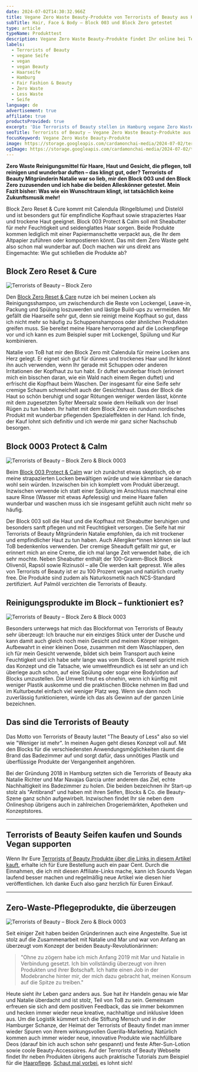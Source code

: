 ```yaml
---
date: 2024-07-02T14:30:32.966Z
title: Vegane Zero Waste Beauty-Produkte von Terrorists of Beauty aus Hamburg
subTitle: Hair, Face & Body – Block 003 und Block Zero getestet
type: article
typeName: Produkttest
description: Vegane Zero Waste Beauty-Produkte findet Ihr online bei Terrorists of Beauty. Ich habe mir die Brand aus Hamburg mal genauer angeschaut und zwei Produkte getestet. Lest hier, warum es sich gelohnt hat!
labels:
  - Terrorists of Beauty
  - vegane Seife
  - vegan
  - vegan Beauty
  - Haarseife
  - Hamburg
  - Fair Fashion & Beauty
  - Zero Waste
  - Less Waste
  - Seife
language: de
advertisement: true
affiliate: true
productsProvided: true
excerpt: 'Die Terrorists of Beauty stellen in Hamburg vegane Zero Waste Beauty-Produkte für Haare, Haut und Gesicht her. Sie pflegen, reinigen und duften ganz natürlich. Klingt ziemlich gut, oder? ToB Mitgründerin Natalie war so lieb, mir zwei Blöcke ihrer Allrounder-Seifenblöcke zuzusenden und ich habe sie für Euch getestet. Mein Fazit bisher: Was wie ein Wunschtraum klingt, ist tatsächlich keine Zukunftsmusik mehr. Hol Euch hier alle Infos über die Multitalente fürs Bad.'
seoTitle: Terrorists of Beauty – Vegane Zero Waste Beauty-Produkte aus Hamburg
focusKeyword: Vegane Zero Waste Beauty-Produkte
image: https://storage.googleapis.com/cardamonchai-media/2024-07-02/terrorists-of-beauty-soundsvegan-com-5-jpg-imagine-f8f8f8_70808f_1024_768/640.webp
ogImage: https://storage.googleapis.com/cardamonchai-media/2024-07-02/terrorists-of-beauty-soundsvegan-com-og-jpg-imagine-f8f8f8_9c9f97_1200_628/640.webp
---
```


**Zero Waste Reinigungsmittel für Haare, Haut und Gesicht, die pflegen, toll reinigen und wunderbar duften – das klingt gut, oder? Terrorists of Beauty Mitgründerin Natalie war so lieb, mir den Block 003 und den Block Zero zuzusenden und ich habe die beiden Alleskönner getestet. Mein Fazit bisher: Was wie ein Wunschtraum klingt, ist tatsächlich keine Zukunftsmusik mehr!**

Block Zero Reset & Cure kommt mit Calendula (Ringelblume) und Distelöl und ist besonders gut für empfindliche Kopfhaut sowie strapaziertes Haar und trockene Haut geeignet. Block 003 Protect & Calm soll mit Sheabutter für mehr Feuchtigkeit und seidenglattes Haar sorgen. Beide Produkte kommen lediglich mit einer Papiermanschette verpackt aus, die Ihr dem Altpapier zuführen oder kompostieren könnt. Das mit dem Zero Waste geht also schon mal wunderbar auf. Doch machen wir uns direkt ans Eingemachte: Wie gut schließen die Produkte ab?

## Block Zero Reset & Cure

![Terrorists of Beauty – Block Zero](https://storage.googleapis.com/cardamonchai-media/2024-07-02/terrorists-of-beauty-soundsvegan-com-3-jpg-imagine-080808_43648e_1024_768/640.webp 'Terrorists of Beauty – Block Zero')

Den [Block Zero Reset & Care](https://assets.ikhnaie.link/click.html?wgcampaignid=1428775&wgprogramid=290095&wgtarget=https://terroristsofbeauty.com/products/seife-ohne-palmoel) nutze ich bei meinen Locken als Reinigungsshampoo, um zwischendurch die Reste von Lockengel, Leave-in, Packung und Spülung loszuwerden und lästige Build-ups zu vermeiden. Mir gefällt die Haarseife sehr gut, denn sie reinigt meine Kopfhaut so gut, dass ich nicht mehr so häufig zu Schuppenshampoos oder ähnlichen Produkten greifen muss. Sie bereitet meine Haare hervorragend auf die Lockenpflege vor und ich kann es zum Beispiel super mit Lockengel, Spülung und Kur kombinieren.

Natalie von ToB hat mir den Block Zero mit Calendula für meine Locken ans Herz gelegt. Er eignet sich gut für dünnes und trockenes Haar und Ihr könnt ihn auch verwenden, wenn Ihr gerade mit Schuppen oder anderen Irritationen der Kopfhaut zu tun habt. Er duftet wunderbar frisch (erinnert mich ein bisschen daran, wie ein Wald nach einem Regen duftet) und erfrischt die Kopfhaut beim Waschen. Der insgesamt für eine Seife sehr cremige Schaum schmeichelt auch der Gesichtshaut. Dass der Block die Haut so schön beruhigt und sogar Rötungen weniger werden lässt, könnte mit dem zugesetzten Sylter Meersalz sowie dem Heilkalk von der Insel Rügen zu tun haben. Ihr haltet mit dem Block Zero ein rundum nordisches Produkt mit wunderbar pflegenden Spezialeffekten in der Hand. Ich finde, der Kauf lohnt sich definitiv und ich werde mir ganz sicher Nachschub besorgen.

## Block 0003 Protect & Calm

![Terrorists of Beauty – Block Zero & Block 0003](https://storage.googleapis.com/cardamonchai-media/2024-07-02/terrorists-of-beauty-soundsvegan-com-4-jpg-imagine-f8f8f8_788280_1024_768/640.webp 'Terrorists of Beauty – Block Zero & Block 0003')

Beim [Block 003 Protect & Calm](https://assets.ikhnaie.link/click.html?wgcampaignid=1428775&wgprogramid=290095&wgtarget=https://terroristsofbeauty.com/products/seife-mit-sheabutter) war ich zunächst etwas skeptisch, ob er meine strapazierten Locken bewältigen würde und wie kämmbar sie danach wohl sein würden. Inzwischen bin ich komplett vom Produkt überzeugt. Inzwischen verwende ich statt einer Spülung im Anschluss manchmal eine saure Rinse (Wasser mit etwas Apfelessig) und meine Haare fallen wunderbar und waschen muss ich sie insgesamt gefühlt auch nicht mehr so häufig.

Der Block 003 soll die Haut und die Kopfhaut mit Sheabutter beruhigen und besonders sanft pflegen und mit Feuchtigkeit versorgen. Die Seife hat mir Terrorists of Beauty Mitgründerin Natalie empfohlen, da ich mit trockener und empfindlicher Haut zu tun haben. Auch Allergiker\*innen können sie laut ToB bedenkenlos verwenden. Der cremige Sheaduft gefällt mir gut, er erinnert mich an eine Creme, die ich mal lange Zeit verwendet habe, die ich sehr mochte. Neben Sheabutter enthält der 100-Gramm-Block Block Olivenöl, Rapsöl sowie Rizinusöl – alle Öle werden kalt gepresst. Wie alles von Terrorists of Beauty ist er zu 100 Prozent vegan und natürlich cruelty free. Die Produkte sind zudem als Naturkosmetik nach NCS-Standard zertifiziert. Auf Palmöl verzichten die Terrorists of Beauty.

## Reinigungsprodukte im Block – funktioniert es?

![Terrorists of Beauty – Block Zero & Block 0003](https://storage.googleapis.com/cardamonchai-media/2024-07-02/terrorists-of-beauty-soundsvegan-com-2-jpg-imagine-f8f8f8_616d7d_1024_768/640.webp 'Terrorists of Beauty – Block Zero & Block 0003')

Besonders unterwegs hat mich das Blockformat von Terrorists of Beauty sehr überzeugt: Ich brauche nur ein einziges Stück unter der Dusche und kann damit auch gleich noch mein Gesicht und meinen Körper reinigen. Aufbewahrt in einer kleinen Dose, zusammen mit dem Waschlappen, den ich für mein Gesicht verwende, bildet sich beim Transport auch keine Feuchtigkeit und ich habe sehr lange was vom Block. Generell spricht mich das Konzept und die Tatsache, wie umweltfreundlich es ist sehr an und ich überlege auch schon, auf eine Spülung oder sogar eine Bodylotion auf Blocks umzustellen. Die Umwelt freut es ohnehin, wenn ich künftig mit weniger Plastik auskomme und die praktischen Blöcke nehmen im Bad und im Kulturbeutel einfach viel weniger Platz weg. Wenn sie dann noch zuverlässig funktionieren, würde ich das als Gewinn auf der ganzen Linie bezeichnen.

## Das sind die Terrorists of Beauty

Das Motto von Terrorists of Beauty lautet "The Beauty of Less" also so viel wie "Weniger ist mehr". In meinen Augen geht dieses Konzept voll auf. Mit den Blocks für die verschiedensten Anwendungsmöglichkeiten räumt die Brand das Badezimmer auf und sorgt dafür, dass unnötiges Plastik und überflüssige Produkte der Vergangenheit angehören.

Bei der Gründung 2018 in Hamburg setzten sich die Terrorists of Beauty aka Natalie Richter und Mar Navajas Garcia unter anderem das Ziel, echte Nachhaltigkeit ins Badezimmer zu holen. Die beiden bezeichnen ihr Start-up stolz als "Antibrand" und haben mit ihren Seifen, Blocks & Co. die Beauty-Szene ganz schön aufgewirbelt. Inzwischen findet Ihr sie neben dem Onlineshop übrigens auch in zahlreichen Drogeriemärkten, Apotheken und Konzeptstores.

---

## Terrorists of Beauty Seifen kaufen und Sounds Vegan supporten

Wenn Ihr Eure [Terrorists of Beauty Produkte über die Links in diesem Artikel kauft](https://assets.ikhnaie.link/click.html?wgcampaignid=1428775&wgprogramid=290095&wgtarget=https://terroristsofbeauty.com), erhalte ich für Eure Bestellung auch ein paar Cent. Durch die Einnahmen, die ich mit diesen Affiliate-Links mache, kann ich Sounds Vegan laufend besser machen und regelmäßig neue Artikel wie diesen hier veröffentlichen. Ich danke Euch also ganz herzlich für Euren Einkauf.

---

## Zero-Waste-Pflegeprodukte, die überzeugen

![Terrorists of Beauty – Block Zero & Block 0003](https://storage.googleapis.com/cardamonchai-media/2024-07-02/terrorists-of-beauty-soundsvegan-com-1-jpg-imagine-f8f8f8_6c7889_1024_768/640.webp 'Terrorists of Beauty – Block Zero & Block 0003')

Seit einiger Zeit haben beiden Gründerinnen auch eine Angestellte. Sue ist stolz auf die Zusammenarbeit mit Natalie und Mar und war von Anfang an überzeugt vom Konzept der beiden Beauty-Revolutionärinnen:

> "Ohne zu zögern habe ich mich Anfang 2019 mit Mar und Natalie in Verbindung gesetzt. Ich bin vollständig überzeugt von ihren Produkten und ihrer Botschaft. Ich hatte einen Job in der Modebranche hinter mir, der mich dazu gebracht hat, meinen Konsum auf die Spitze zu treiben."

Heute sieht ihr Leben ganz anders aus. Sue hat ihr Handeln genau wie Mar und Natalie überdacht und ist stolz, Teil von ToB zu sein. Gemeinsam erfreuen sie sich and dem positiven Feedback, das sie immer bekommen und hecken immer wieder neue kreative, nachhaltige und inklusive Ideen aus. Um die Logistik kümmert sich die Stiftung Mensch und in der Hamburger Schanze, der Heimat der Terrorists of Beauty findet man immer wieder Spuren von ihrem wirkungsvollen Guerilla-Marketing. Natürlich kommen auch immer wieder neue, innovative Produkte wie nachfüllbare Deos (darauf bin ich auch schon sehr gespannt) und feste After-Sun-Lotion sowie coole Beauty-Accessoires. Auf der Terrorists of Beauty Webseite findet Ihr neben Produkten übrigens auch praktische Tutorials zum Beispiel für die [Haarpflege](https://assets.ikhnaie.link/click.html?wgcampaignid=1428775&wgprogramid=290095&wgtarget=https://terroristsofbeauty.com/pages/haarseife-benutzen). [Schaut mal vorbei](https://assets.ikhnaie.link/click.html?wgcampaignid=1428775&wgprogramid=290095&wgtarget=https://terroristsofbeauty.com), es lohnt sich!
